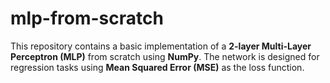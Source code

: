 # mlp-from-scratch
This repository contains a basic implementation of a **2-layer Multi-Layer Perceptron (MLP)** from scratch using **NumPy**. The network is designed for regression tasks using **Mean Squared Error (MSE)** as the loss function.
